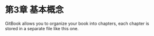 # 第3章 基本概念

GitBook allows you to organize your book into chapters, each chapter is stored in a separate file like this one.

